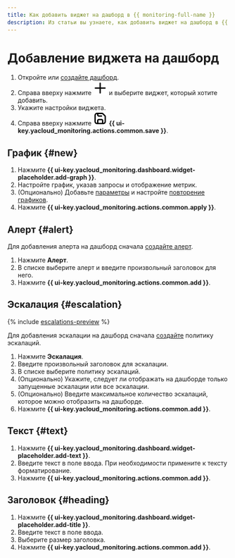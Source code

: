 ```yaml
---
title: Как добавить виджет на дашборд в {{ monitoring-full-name }}
description: Из статьи вы узнаете, как добавить виджет на дашборд в {{ monitoring-name }}.
---
```


# Добавление виджета на дашборд

1. Откройте или [создайте дашборд](create.md).
1. Справа вверху нажмите ![image](../../../_assets/console-icons/plus.svg) и выберите виджет, который хотите добавить.
1. Укажите настройки виджета.
1. Справа вверху нажмите ![image](../../../_assets/console-icons/floppy-disk-blue.svg) **{{ ui-key.yacloud_monitoring.actions.common.save }}**.

## График {#new}

1. Нажмите **{{ ui-key.yacloud_monitoring.dashboard.widget-placeholder.add-graph }}**.
1. Настройте график, указав запросы и отображение метрик.
1. (Опционально) Добавьте [параметры](add-parameters.md) и настройте [повторение графиков](add-parameters.md#repeated-graphs).
1. Нажмите **{{ ui-key.yacloud_monitoring.actions.common.apply }}**.

## Алерт {#alert}

Для добавления алерта на дашборд сначала [создайте алерт](../alert/create-alert.md).

1. Нажмите **Алерт**.
1. В списке выберите алерт и введите произвольный заголовок для него.
1. Нажмите **{{ ui-key.yacloud_monitoring.actions.common.add }}**.

## Эскалация {#escalation}

{% include [escalations-preview](../../../_includes/monitoring/escalations-preview.md) %}

Для добавления эскалации на дашборд сначала [создайте](../alert/create-escalation.md) политику эскалаций.

1. Нажмите **Эскалация**.
1. Введите произвольный заголовок для эскалации.
1. В списке выберите политику эскалаций.
1. (Опционально) Укажите, следует ли отображать на дашборде только запущенные эскалации или все эскалации.
1. (Опционально) Введите максимальное количество эскалаций, которое можно отобразить на дашборде.
1. Нажмите **{{ ui-key.yacloud_monitoring.actions.common.add }}**.

## Текст {#text}

1. Нажмите **{{ ui-key.yacloud_monitoring.dashboard.widget-placeholder.add-text }}**.
1. Введите текст в поле ввода. При необходимости примените к тексту форматирование.
1. Нажмите **{{ ui-key.yacloud_monitoring.actions.common.add }}**.

## Заголовок {#heading}

1. Нажмите **{{ ui-key.yacloud_monitoring.dashboard.widget-placeholder.add-title }}**.
1. Введите текст в поле ввода.
1. Выберите размер заголовка.
1. Нажмите **{{ ui-key.yacloud_monitoring.actions.common.add }}**.